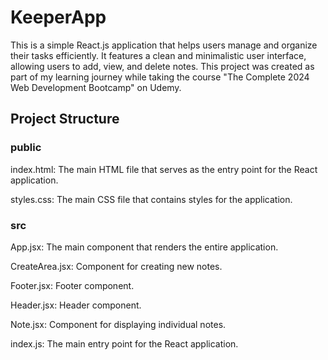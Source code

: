 # KeeperApp
This is a simple React.js application that helps users manage and organize their tasks efficiently. It features a clean and minimalistic user interface, allowing users to add, view, and delete notes.
This project was created as part of my learning journey while taking the course "The Complete 2024 Web Development Bootcamp" on Udemy.

## Project Structure

### public
index.html: The main HTML file that serves as the entry point for the React application.

styles.css: The main CSS file that contains styles for the application.

### src
App.jsx: The main component that renders the entire application.

CreateArea.jsx: Component for creating new notes.

Footer.jsx: Footer component.

Header.jsx: Header component.

Note.jsx: Component for displaying individual notes.

index.js: The main entry point for the React application.
